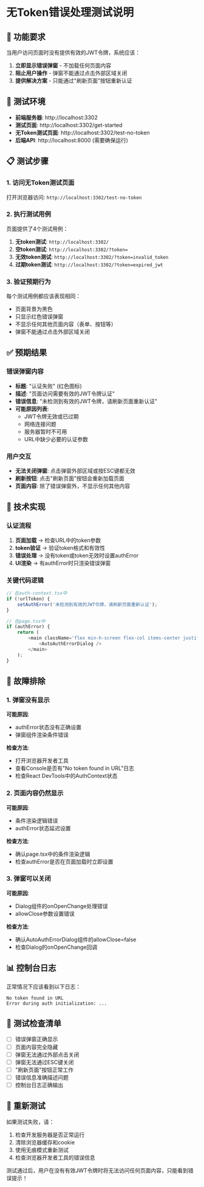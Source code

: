 # 无Token错误处理测试说明

## 🎯 功能要求

当用户访问页面时没有提供有效的JWT令牌，系统应该：

1. **立即显示错误弹窗** - 不加载任何页面内容
2. **阻止用户操作** - 弹窗不能通过点击外部区域关闭
3. **提供解决方案** - 只能通过"刷新页面"按钮重新认证

## 🚀 测试环境

- **前端服务器**: http://localhost:3302
- **测试页面**: http://localhost:3302/get-started
- **无Token测试页面**: http://localhost:3302/test-no-token
- **后端API**: http://localhost:8000 (需要确保运行)

## 📋 测试步骤

### 1. 访问无Token测试页面
打开浏览器访问: `http://localhost:3302/test-no-token`

### 2. 执行测试用例
页面提供了4个测试用例：

1. **无token测试**: `http://localhost:3302/`
2. **空token测试**: `http://localhost:3302/?token=`
3. **无效token测试**: `http://localhost:3302/?token=invalid_token`
4. **过期token测试**: `http://localhost:3302/?token=expired_jwt`

### 3. 验证预期行为
每个测试用例都应该表现相同：
- 页面背景为黑色
- 只显示红色错误弹窗
- 不显示任何其他页面内容（表单、按钮等）
- 弹窗不能通过点击外部区域关闭

## ✅ 预期结果

### 错误弹窗内容
- **标题**: "认证失败" (红色图标)
- **描述**: "页面访问需要有效的JWT令牌认证"
- **错误信息**: "未检测到有效的JWT令牌，请刷新页面重新认证"
- **可能原因列表**:
  - JWT令牌无效或已过期
  - 网络连接问题
  - 服务器暂时不可用
  - URL中缺少必要的认证参数

### 用户交互
- **无法关闭弹窗**: 点击弹窗外部区域或按ESC键都无效
- **刷新按钮**: 点击"刷新页面"按钮会重新加载页面
- **页面内容**: 除了错误弹窗外，不显示任何其他内容

## 🔧 技术实现

### 认证流程
1. **页面加载** → 检查URL中的token参数
2. **token验证** → 验证token格式和有效性
3. **错误处理** → 没有token或token无效时设置authError
4. **UI渲染** → 有authError时只渲染错误弹窗

### 关键代码逻辑
```typescript
// 在auth-context.tsx中
if (!urlToken) {
    setAuthError('未检测到有效的JWT令牌，请刷新页面重新认证');
}

// 在page.tsx中
if (authError) {
    return (
        <main className='flex min-h-screen flex-col items-center justify-center bg-black p-4 text-white'>
            <AutoAuthErrorDialog />
        </main>
    );
}
```

## 🐛 故障排除

### 1. 弹窗没有显示
**可能原因**:
- authError状态没有正确设置
- 弹窗组件渲染条件错误

**检查方法**:
- 打开浏览器开发者工具
- 查看Console是否有"No token found in URL"日志
- 检查React DevTools中的AuthContext状态

### 2. 页面内容仍然显示
**可能原因**:
- 条件渲染逻辑错误
- authError状态延迟设置

**检查方法**:
- 确认page.tsx中的条件渲染逻辑
- 检查authError是否在页面加载时立即设置

### 3. 弹窗可以关闭
**可能原因**:
- Dialog组件的onOpenChange处理错误
- allowClose参数设置错误

**检查方法**:
- 确认AutoAuthErrorDialog组件的allowClose=false
- 检查Dialog的onOpenChange回调

## 📊 控制台日志

正常情况下应该看到以下日志：
```
No token found in URL
Error during auth initialization: ...
```

## 🎯 测试检查清单

- [ ] 错误弹窗正确显示
- [ ] 页面内容完全隐藏
- [ ] 弹窗无法通过外部点击关闭
- [ ] 弹窗无法通过ESC键关闭
- [ ] "刷新页面"按钮正常工作
- [ ] 错误信息准确描述问题
- [ ] 控制台日志正确输出

## 🔄 重新测试

如果测试失败，请：
1. 检查开发服务器是否正常运行
2. 清除浏览器缓存和cookie
3. 使用无痕模式重新测试
4. 检查浏览器开发者工具的错误信息

测试通过后，用户在没有有效JWT令牌时将无法访问任何页面内容，只能看到错误提示！
